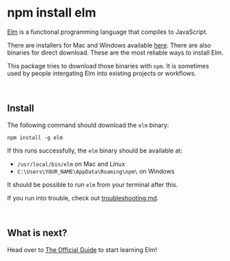 # npm install elm

[Elm](https://elm-lang.org) is a functional programming language that compiles to JavaScript.

There are installers for Mac and Windows available [here](https://github.com/elm/compiler/releases/tag/0.19.1). There are also binaries for direct download. These are the most reliable ways to install Elm.

This package tries to download those binaries with `npm`. It is sometimes used by people intergating Elm into existing projects or workflows.

<br/>


## Install

The following command should download the `elm` binary:

```
npm install -g elm
```

If this runs successfully, the `elm` binary should be available at:

- `/usr/local/bin/elm` on Mac and Linux
- `C:\Users\YOUR_NAME\AppData\Roaming\npm\` on Windows

It should be possible to run `elm` from your terminal after this.

If you run into trouble, check out [troubleshooting.md](troubleshooting.md).

<br/>


## What is next?

Head over to [The Official Guide](https://guide.elm-lang.org/) to start learning Elm!
